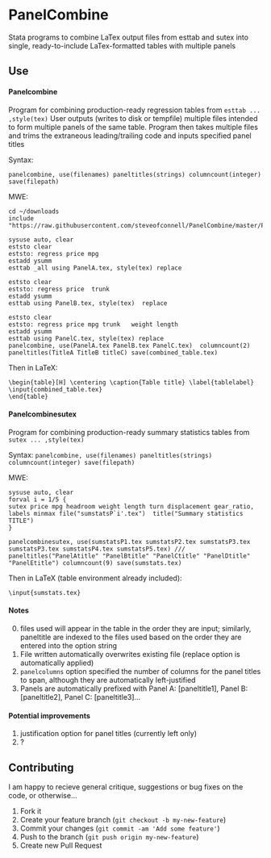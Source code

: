 # PanelCombine

Stata programs to combine LaTex output files from esttab and sutex into single, ready-to-include LaTex-formatted tables with multiple panels

## Use
#### Panelcombine
Program for combining production-ready regression tables from `esttab ... ,style(tex)`
User outputs (writes to disk or tempfile) multiple files intended to form multiple panels of the same table.
Program then takes multiple files and trims the extraneous leading/trailing code and inputs specified panel titles

Syntax:

`panelcombine, use(filenames) paneltitles(strings) columncount(integer) save(filepath)`


MWE:

````
cd ~/downloads
include "https://raw.githubusercontent.com/steveofconnell/PanelCombine/master/PanelCombine.do"

sysuse auto, clear
eststo clear
eststo: regress price mpg
estadd ysumm
esttab _all using PanelA.tex, style(tex) replace

eststo clear
eststo: regress price  trunk
estadd ysumm
esttab using PanelB.tex, style(tex)  replace

eststo clear
eststo: regress price mpg trunk   weight length
estadd ysumm
esttab using PanelC.tex, style(tex) replace
panelcombine, use(PanelA.tex PanelB.tex PanelC.tex)  columncount(2) paneltitles(TitleA TitleB titleC) save(combined_table.tex)
````

Then in LaTeX:

````
\begin{table}[H] \centering \caption{Table title} \label{tablelabel}
\input{combined_table.tex}
\end{table}
````


#### Panelcombinesutex
Program for combining production-ready summary statistics tables from `sutex ... ,style(tex)`

Syntax:
`panelcombine, use(filenames) paneltitles(strings) columncount(integer) save(filepath)`


MWE:
````
sysuse auto, clear
forval i = 1/5 {
sutex price mpg headroom weight length turn displacement gear_ratio, labels minmax file("sumstatsP`i'.tex")  title("Summary statistics TITLE")
}

panelcombinesutex, use(sumstatsP1.tex sumstatsP2.tex sumstatsP3.tex sumstatsP3.tex sumstatsP4.tex sumstatsP5.tex) ///
paneltitles("PanelAtitle" "PanelBtitle" "PanelCtitle" "PanelDtitle" "PanelEtitle") columncount(9) save(sumstats.tex)
````

Then in LaTeX (table environment already included):

````
\input{sumstats.tex}
````

#### Notes

0. files used will appear in the table in the order they are input; similarly, paneltitle are indexed to the files used based on the order they are entered into the option string
1. File written automatically overwrites existing file (replace option is automatically applied)
2. `panelcolumns` option specified the number of columns for the panel titles to span, although they are automatically left-justified
3. Panels are automatically prefixed with Panel A: [paneltitle1], Panel B: [paneltitle2], Panel C: [paneltitle3]...


#### Potential improvements


1. justification option for panel titles (currently left only)
2. ?


## Contributing
I am happy to recieve general critique, suggestions or bug fixes on the code, or otherwise...

1. Fork it
2. Create your feature branch (`git checkout -b my-new-feature`)
3. Commit your changes (`git commit -am 'Add some feature'`)
4. Push to the branch (`git push origin my-new-feature`)
5. Create new Pull Request

